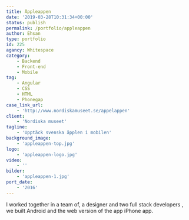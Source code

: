 ```yaml
---
title: Äppleappen
date: '2019-03-28T10:31:34+00:00'
status: publish
permalink: /portfolio/appleappen
author: Ehsan
type: portfolio
id: 225
agancy: Whitespace
category:
    - Backend
    - Front-end
    - Mobile
tag:
    - Angular
    - CSS
    - HTML
    - Phonegap
case_link_url:
    - 'http://www.nordiskamuseet.se/appelappen'
client:
    - 'Nordiska museet'
tagline:
    - 'Upptäck svenska äpplen i mobilen'
background_image:
    - 'appleappen-top.jpg'
logo:
    - 'appleappen-logo.jpg'
video:
    - ''
bilder:
    - 'appleappen-1.jpg'
port_date:
    - '2016'
---
```

I worked together in a team of, a designer and two full stack developers , we built Android and the web version of the app iPhone app.